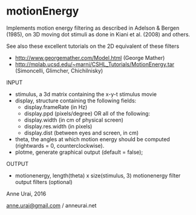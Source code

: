 # motionEnergy

Implements motion energy filtering as described in Adelson & Bergen (1985), on 3D moving dot stimuli as done in Kiani et al. (2008) and others.

See also these excellent tutorials on the 2D equivalent of these filters
* http://www.georgemather.com/Model.html (George Mather)
* http://mplab.ucsd.edu/~marni/CSHL_Tutorials/MotionEnergy.tar (Simoncelli, Glimcher, Chichilnisky)

INPUT
- stimulus, a 3d matrix containing the x-y-t stimulus movie
- display, structure containing the following fields:
  - display.frameRate (in Hz)
  - display.ppd (pixels/degree) OR all of the following:
  - display.width (in cm of physical screen)
  - display.res.width (in pixels)
  - display.dist (between eyes and screen, in cm)
- theta, the angles at which motion energy should be computed
  (rightwards = 0, counterclockwise).
- plotme, generate graphical output (default = false);

OUTPUT
- motionenergy, length(theta) x size(stimulus, 3) motionenergy filter output
filters (optional)

Anne Urai, 2016

anne.urai@gmail.com / anneurai.net
